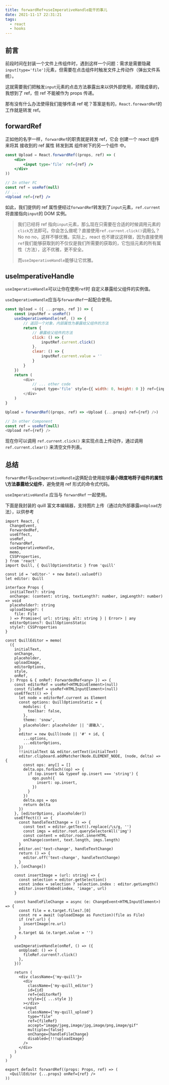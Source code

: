 ```yaml
---
title: forwardRef+useImperativeHandle能干的事儿
date: 2021-11-17 22:31:21
tags: 
  - react
  - hooks
---
```


## 前言

前段时间在封装一个文件上传组件时，遇到这样一个问题：需求是需要隐藏`input[type='file']`元素，但需要在点击组件时触发文件上传动作（弹出文件系统）。

这就需要我们把触发`input`元素的点击方法暴露出来以供外部使用，顺理成章的，我想到了 ref，但 ref 不能被作为 props 传递。

那有没有什么办法使得我们能够传递 ref 呢？答案是有的，`React.forewardRef`的工作就是转发 ref。

## forwardRef

正如他的名字一样，`forwardRef`的职责就是转发 ref，它会 创建一个 react 组件 来将其 接收到的 ref 属性 转发到其 组件树下的另一个组件 中。

```jsx
const Upload = React.forwardRef((props, ref) => (
	<div>
        <input type='file' ref={ref} />
    </div>
))

// In other FC
const ref = useRef(null)
// ...
<Upload ref={ref} />
```

如此，我们提供的 ref 属性便经过`forwardRef`转发到了`input`元素，`ref.current` 将直接指向`input`的 DOM 实例。

> 我们已经将 ref 指向`input`元素，那么现在只需要在合适的时候调用元素的`click`方法即可。你会怎么做呢？直接使用`ref.current.click()`调用么？No no no，这样不够优雅。实际上，react 也不建议这样做，因为直接使用`ref`我们能够获取到的不仅仅是我们所需要的获取的，它包括元素的所有属性（方法），这不优雅，更不安全。
>
> 而`useImperativeHandle`能够让它优雅。

## useImperativeHandle

`useImperativeHandle`可以让你在使用`ref`时 自定义暴露给父组件的实例值。

`useImperativeHandle`应当与`forwardRef`一起配合使用。

```js
const Upload = ({ ...props, ref }) => {
    const inputRef = useRef()
    useImperativeHandle(ref, () => {
        // 返回一个对象，内部属性为暴露给父组件的方法
        return {
            // 暴露给父组件的方法
            click: () => {
                inputRef.current.click()
            },
            clear: () => {
                inputRef.current.value = ''
            }
        }
    })
    return (
    	<div>
        	// ... other code
        	<input type='file' style={{ width: 0, height: 0 }} ref={inputRef} />
        </div>
    )
}

Upload = forwardRef((props, ref) => <Upload {...props} ref={ref} />)

// In other Component
const ref = useRef(null)
<Upload ref={ref} />
```

现在你可以调用 `ref.current.click()` 来实现点击上传动作，通过调用 `ref.current.clear()` 来清空文件列表。

## 总结

`forwardRef`与`useImperativeHandle`这俩配合使用能够**最小限度地将子组件的属性\方法暴露给父组件**，避免使用 ref 形式的命令式代码。

`useImperativeHandle` 应当与 `forwardRef` 一起使用。

下面是我封装的 quill 富文本编辑器，支持图片上传（通过向外部暴露`onUpload`方法），以供参考

```tsx
import React, {
  ChangeEvent,
  ForwardedRef,
  useEffect,
  useRef,
  forwardRef,
  useImperativeHandle,
  memo,
  CSSProperties,
} from 'react'
import Quill, { QuillOptionsStatic } from 'quill'

const id = 'editor-' + new Date().valueOf()
let editor: Quill

interface Props {
  initialText?: string
  onChange: (content: string, textLength?: number, imgLength?: number) => void
  placeholder?: string
  uploadImage?: (
    file: File
  ) => Promise<{ url: string; alt: string } | Error> | any
  editorOptions?: QuillOptionsStatic
  style?: CSSProperties
}

const QuillEditor = memo(
  ({
    initialText,
    onChange,
    placeholder,
    uploadImage,
    editorOptions,
    style,
    onRef,
  }: Props & { onRef: ForwardedRef<any> }) => {
    const editorRef = useRef<HTMLDivElement>(null)
    const fileRef = useRef<HTMLInputElement>(null)
    useEffect(() => {
      let node = editorRef.current as Element
      const options: QuillOptionsStatic = {
        modules: {
          toolbar: false,
        },
        theme: 'snow',
        placeholder: placeholder || '请输入',
      }
      editor = new Quill(node || '#' + id, {
        ...options,
        ...editorOptions,
      })
      !!initialText && editor.setText(initialText)
      editor.clipboard.addMatcher(Node.ELEMENT_NODE, (node, delta) => {
        const ops: any[] = []
        delta.ops.forEach((op) => {
          if (op.insert && typeof op.insert === 'string') {
            ops.push({
              insert: op.insert,
            })
          }
        })
        delta.ops = ops
        return delta
      })
    }, [editorOptions, placeholder])
    useEffect(() => {
      const handleTextChange = () => {
        const text = editor.getText().replace(/\s/g, '')
        const imgs = editor.root.querySelectorAll('img')
        const content = editor.root.innerHTML
        onChange(content, text.length, imgs.length)
      }
      editor.on('text-change', handleTextChange)
      return () => {
        editor.off('text-change', handleTextChange)
      }
    }, [onChange])

    const insertImage = (url: string) => {
      const selection = editor.getSelection()
      const index = selection ? selection.index : editor.getLength()
      editor.insertEmbed(index, 'image', url)
    }

    const handleFileChange = async (e: ChangeEvent<HTMLInputElement>) => {
      const file = e.target.files?.[0]
      const re = await (uploadImage as Function)(file as File)
      if (re?.url) {
        insertImage(re.url)
      }
      e.target && (e.target.value = '')
    }

    useImperativeHandle(onRef, () => ({
      onUpload: () => {
        fileRef.current?.click()
      },
    }))

    return (
      <div className={'my-quill'}>
        <div
          className={'my-quill_editor'}
          id={id}
          ref={editorRef}
          style={{ ...style }}
        ></div>
        <input
          className={'my-quill_upload'}
          type="file"
          ref={fileRef}
          accept="image/jpeg,image/jpg,image/png,image/gif"
          multiple={false}
          onChange={handleFileChange}
          disabled={!!!uploadImage}
        />
      </div>
    )
  }
)

export default forwardRef((props: Props, ref) => (
  <QuillEditor {...props} onRef={ref} />
))
```

